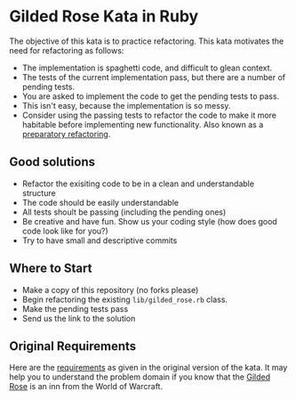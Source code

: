Gilded Rose Kata in Ruby
========================

The objective of this kata is to practice refactoring. This kata motivates the need for refactoring as follows:

* The implementation is spaghetti code, and difficult to glean context.
* The tests of the current implementation pass, but there are a number of pending tests.
* You are asked to implement the code to get the pending tests to pass.
* This isn't easy, because the implementation is so messy.
* Consider using the passing tests to refactor the code to make it more habitable before implementing new functionality.
Also known as a [preparatory refactoring](http://martinfowler.com/articles/workflowsOfRefactoring/#preparatory).

## Good solutions
* Refactor the exisiting code to be in a clean and understandable structure
* The code should be easily understandable
* All tests shoult be passing (including the pending ones)
* Be creative and have fun. Show us your coding style (how does good code look like for you?)
* Try to have small and descriptive commits

## Where to Start

* Make a copy of this repository (no forks please)
* Begin refactoring the existing `lib/gilded_rose.rb` class.
* Make the pending tests pass
* Send us the link to the solution

## Original Requirements

Here are the [requirements](https://github.com/jimweirich/gilded_rose_kata#original-description-of-the-gilded-rose)
as given in the original version of the kata. It may help you to understand the problem domain if you know
that the [Gilded Rose](http://wowwiki.wikia.com/wiki/Gilded_Rose) is an inn from the World of Warcraft.
